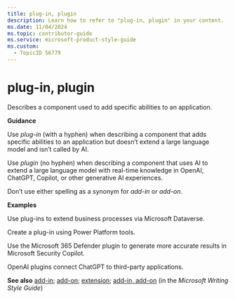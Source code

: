 ```yaml
---
title: plug-in, plugin
description: Learn how to refer to "plug-in, plugin" in your content.
ms.date: 11/04/2024
ms.topic: contributor-guide
ms.service: microsoft-product-style-guide
ms.custom:
  - TopicID 56779
---
```



# plug-in, plugin

Describes a component used to add specific abilities to an application.  

**Guidance**  

Use *plug-in* (with a hyphen) when describing a component that adds specific abilities to an application but doesn’t extend a large language model and isn’t called by AI.  

Use *plugin* (no hyphen) when describing a component that uses AI to extend a large language model with real-time knowledge in OpenAI, ChatGPT, Copilot, or other generative AI experiences.  

Don’t use either spelling as a synonym for *add-in* or *add-on*.  

**Examples**  

Use plug-ins to extend business processes via Microsoft Dataverse.  

Create a plug-in using Power Platform tools.  

Use the Microsoft 365 Defender plugin to generate more accurate results in Microsoft Security Copilot.  

OpenAI plugins connect ChatGPT to third-party applications.  

**See also** [add-in](~\a_z_names_terms\a\add-in.md); [add-on](~\a_z_names_terms\a\add-on.md); [extension](~\a_z_names_terms\e\extension.md); [add-in, add-on](/style-guide/a-z-word-list-term-collections/a/add-in-add-on) (in the *Microsoft Writing Style Guide*)  

  